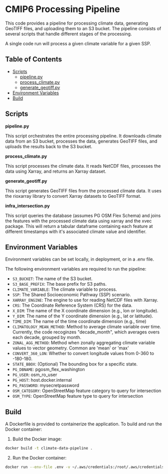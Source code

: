 # CMIP6 Processing Pipeline

This code provides a pipeline for processing climate data, generating GeoTIFF files, and uploading them to an S3 bucket. The pipeline consists of several scripts that handle different stages of the processing.

A single code run will process a given climate variable for a given SSP.

## Table of Contents

- [Scripts](#scripts)
    - [pipeline.py](#pipelinepy)
    - [process_climate.py](#process_climatepy)
    - [generate_geotiff.py](#generate_geotiffpy)
- [Environment Variables](#environment-variables)
- [Build](#build)

## Scripts

**pipeline.py**

This script orchestrates the entire processing pipeline. It downloads climate data from an S3 bucket, processes the data, generates GeoTIFF files, and uploads the results back to the S3 bucket.

**process_climate.py**

This script processes the climate data. It reads NetCDF files, processes the data using Xarray, and returns an Xarray dataset.

**generate_geotiff.py**

This script generates GeoTIFF files from the processed climate data. It uses the rioxarray library to convert Xarray datasets to GeoTIFF format.

**infra_intersection.py**

This script queries the database (assumes PG OSM Flex Schema) and joins the features with the processed climate data using xarray and the xvec package. This will return a tabular dataframe containing each feature at different timestamps with it's associated climate value and identifier.

## Environment Variables
Environment variables can be set locally, in deployment, or in a .env file.

The following environment variables are required to run the pipeline:

- `S3_BUCKET`: The name of the S3 bucket.
- `S3_BASE_PREFIX`: The base prefix for S3 paths.
- `CLIMATE_VARIABLE`: The climate variable to process.
- `SSP`: The Shared Socioeconomic Pathway (SSP) scenario.
- `XARRAY_ENGINE`: The engine to use for reading NetCDF files with Xarray.
- `CRS`: The Coordinate Reference System (CRS) for the data.
- `X_DIM`: The name of the X coordinate dimension (e.g., lon or longitude).
- `Y_DIM`: The name of the Y coordinate dimension (e.g., lat or latitude).
- `TIME_DIM`: The name of the time coordinate dimension (e.g., time)
- `CLIMATOLOGY_MEAN_METHOD`: Method to average climate variable over time. Currently, the code recoginzes "decade_month", which averages overs each decade, grouped by month. 
- `ZONAL_AGG_METHOD`: Method when zonally aggregating climate variable values to vector geometry. Common are 'mean' or 'max'
- `CONVERT_360_LON`: Whether to convert longitude values from 0-360 to -180-180.
- `STATE_BBOX`: (Optional) The bounding box for a specific state.
- `PG_DBNAME`: pgosm_flex_washington
- `PG_USER`: osm_ro_user
- `PG_HOST`: host.docker.internal
- `PG_PASSWORD`: mysecretpassword
- `OSM_CATEGORY`: OpenStreetMap feature category to query for intersection
- `OSM_TYPE`: OpenStreetMap feature type to query for intersection

## Build

A Dockerfile is provided to containerize the application. To build and run the Docker container:

1. Build the Docker image:
```bash
docker build -t climate-data-pipeline .
```

2. Run the Docker container:
```bash
docker run --env-file .env -v ~/.aws/credentials:/root/.aws/credentials:ro climate-data-pipeline
```